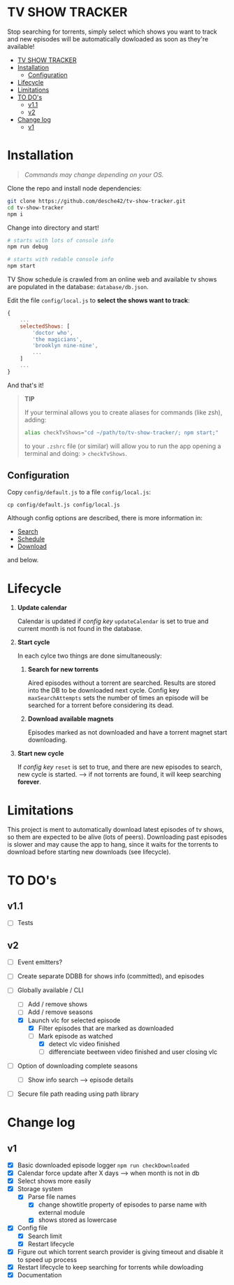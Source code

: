 # TV SHOW TRACKER

Stop searching for torrents, simply select which shows you want to track and new episodes will be automatically dowloaded as soon
as they're available!


- [TV SHOW TRACKER](#tv-show-tracker)
- [Installation](#installation)
	- [Configuration](#configuration)
- [Lifecycle](#lifecycle)
- [Limitations](#limitations)
- [TO DO's](#to-dos)
	- [v1.1](#v11)
	- [v2](#v2)
- [Change log](#change-log)
	- [v1](#v1)

# Installation

>
>*Commands may change depending on your OS.*
>
Clone the repo and install node dependencies:

```bash
git clone https://github.com/desche42/tv-show-tracker.git
cd tv-show-tracker
npm i
```

Change into directory and start!

```bash
# starts with lots of console info
npm run debug

# starts with redable console info
npm start
```

TV Show schedule is crawled from an online web and available tv shows are populated in the database: `database/db.json`. 

Edit the file `config/local.js` to **select the shows want to track**:

```javascript
{
	...
	selectedShows: [
		'doctor who',
		'the magicians',
		'brooklyn nine-nine',
		...
	]
	...
}
```

And that's it!

> **TIP**
> 
> If your terminal allows you to create aliases for commands (like zsh), adding: 
> 
> ```bash
> alias checkTvShows="cd ~/path/to/tv-show-tracker/; npm start;"
> ```
> 
> to your `.zshrc` file (or similar) will allow you to run the app opening a terminal and doing: > `checkTvShows`.

## Configuration

Copy `config/default.js` to a file `config/local.js`:

```
cp config/default.js config/local.js
```

Although config options are described, there is more information in:

- [Search](src/search/README.md)
- [Schedule](src/schedule/README.md)
- [Download](src/download/README.md)

and below.


# Lifecycle

1. **Update calendar**

	Calendar is updated if *config key* `updateCalendar` is set to true and current month is not found in the database.

2. **Start cycle**
	
	In each cylce two things are done simultaneously:

   1. **Search for new torrents**
   	
		 Aired episodes without a torrent are searched. Results are stored
		 into the DB to be downloaded next cycle.
		 Config key `maxSearchAttempts` sets the number of times an episode will be searched for a torrent before considering its dead.

   2. **Download available magnets**
   
	 	Episodes marked as not downloaded and have a torrent magnet start downloading.

3. **Start new cycle** 
   
	 If *config key* `reset` is set to true, and there are new episodes to
	 search, new cycle is started.
	 --> if not torrents are found, it will keep searching **forever**.


# Limitations

This project is ment to automatically download latest episodes of tv shows, so them are expected to be alive (lots of peers). Downloading past episodes is slower
and may cause the app to hang, since it waits for the torrents to download before starting new downloads (see lifecycle).

# TO DO's

## v1.1

- [ ] Tests

## v2
- [ ] Event emitters?
- [ ] Create separate DDBB for shows info (committed), and episodes
- [ ] Globally available / CLI 
  - [ ] Add / remove shows
  - [ ] Add / remove seasons
  - [x] Launch vlc for selected episode
    - [x] Filter episodes that are marked as downloaded
    - [ ] Mark episode as watched
      - [x] detect vlc video finished
      - [ ] differenciate beetween video finished and user closing vlc
- [ ] Option of downloading complete seasons
  - [ ] Show info search --> episode details
- [ ] Secure file path reading using path library


# Change log

## v1

- [x] Basic downloaded episode logger `npm run checkDownloaded`
- [x] Calendar force update after X days --> when month is not in db
- [x] Select shows more easily
- [x] Storage system
  - [x] Parse file names
    - [x] change showtitle property of episodes to parse name with external module
    - [x] shows stored as lowercase
- [x] Config file
  - [x] Search limit
  - [x] Restart lifecycle
- [x] Figure out which torrent search provider is giving timeout and disable it to speed up process
- [x] Restart lifecycle to keep searching for torrents while dowloading
- [x] Documentation
